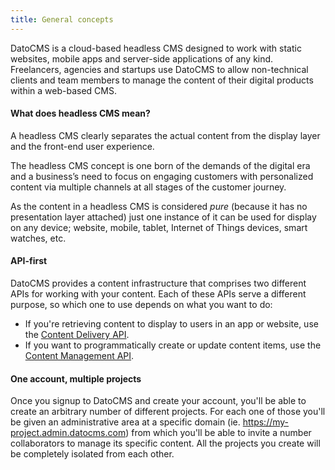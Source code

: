 ```yaml
---
title: General concepts
---
```


DatoCMS is a cloud-based headless CMS designed to work with static websites, mobile apps and server-side applications of any kind. Freelancers, agencies and startups use DatoCMS to allow non-technical clients and team members to manage the content of their digital products within a web-based CMS.

#### What does headless CMS mean?

A headless CMS clearly separates the actual content from the display layer and the front-end user experience.

The headless CMS concept is one born of the demands of the digital era and a business’s need to focus on engaging customers with personalized content via multiple channels at all stages of the customer journey.

As the content in a headless CMS is considered *pure* (because it has no presentation layer attached) just one instance of it can be used for display on any device; website, mobile, tablet, Internet of Things devices, smart watches, etc.

#### API-first

DatoCMS provides a content infrastructure that comprises two different APIs for working with your content. Each of these APIs serve a different purpose, so which one to use depends on what you want to do:

* If you're retrieving content to display to users in an app or website, use the [Content Delivery API](/docs/content-delivery-api/).
* If you want to programmatically create or update content items, use the [Content Management API](/docs/content-management-api/).

#### One account, multiple projects

Once you signup to DatoCMS and create your account, you'll be able to create an arbitrary number of different projects. For each one of those you'll be given an administrative area at a specific domain (ie. https://my-project.admin.datocms.com) from which you'll be able to invite a number collaborators to manage its specific content. All the projects you create will be completely isolated from each other.

